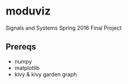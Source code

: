 # moduviz
Signals and Systems Spring 2016 Final Project

## Prereqs
- numpy
- matplotlib
- kivy & kivy garden graph
